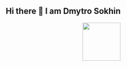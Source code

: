 ## Hi there 👋 I am Dmytro Sokhin

<div id="header" align="center">
  <img src="https://i.giphy.com/media/v1.Y2lkPTc5MGI3NjExanZrc2tzbHJmNXoyZzc0aGUwNmEwODh5aDgyYTNwZzkyMDhyc3QzNyZlcD12MV9pbnRlcm5hbF9naWZfYnlfaWQmY3Q9Zw/JrXas5ecb4FkwbFpIE/giphy.gif" width="100"/>
</div>

<!--
**Dimsohub/Dimsohub** is a ✨ _special_ ✨ repository because its `README.md` (this file) appears on your GitHub profile.

Here are some ideas to get you started:

- 🔭 I’m currently working on ...
- 🌱 I’m currently learning ...
- 👯 I’m looking to collaborate on ...
- 🤔 I’m looking for help with ...
- 💬 Ask me about ...
- 📫 How to reach me: ...
- 😄 Pronouns: ...
- ⚡ Fun fact: ...
-->
